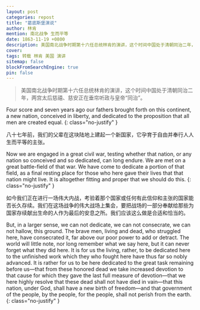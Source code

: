 ```yaml
---
layout: post
categories: repost
title: "葛底斯堡演说"
author: 林肯
mention: 南北战争 生而平等
date: 1863-11-19 +0800
description: 美国南北战争时期第十六任总统林肯的演讲，这个时间中国处于清朝同治二年，两宫太后慈禧、慈安正在垂帘听政与皇帝“同治”。
cover: 
tags: 转载 林肯 美国 演讲
sitemap: false
blockFromSearchEngine: true
pin: false
---
```


> 美国南北战争时期第十六任总统林肯的演讲，这个时间中国处于清朝同治二年，两宫太后慈禧、慈安正在垂帘听政与皇帝“同治”。

Four score and seven years ago our fathers brought forth on this continent, a new nation, conceived in liberty, and dedicated to the proposition that all men are created equal.
{: class="no-justify" }

八十七年前，我们的父辈在这块陆地上建起一个新国家，它孕育于自由并奉行人人生而平等的主张。

Now we are engaged in a great civil war, testing whether that nation, or any nation so conceived and so dedicated, can long endure. We are met on a great battle-field of that war. We have come to dedicate a portion of that field, as a final resting place for those who here gave their lives that that nation might live. It is altogether fitting and proper that we should do this.
{: class="no-justify" }

如今我们正在进行一场伟大内战，考验着那个国家或任何有此信仰和主张的国家能否长久存续。我们在这场战争的伟大战场上集会，要把战场的一部分奉献给那些为国家存续献出生命的人作为最后的安息之所。我们应该这么做是合适和恰当的。

But, in a larger sense, we can not dedicate, we can not consecrate, we can not hallow, this ground. The brave men, living and dead, who struggled here, have consecrated it, far above our poor power to add or detract. The world will little note, nor long remember what we say here, but it can never forget what they did here. It is for us the living, rather, to be dedicated here to the unfinished work which they who fought here have thus far so nobly advanced. It is rather for us to be here dedicated to the great task remaining before us—that from these honored dead we take increased devotion to that cause for which they gave the last full measure of devotion—that we here highly resolve that these dead shall not have died in vain—that this nation, under God, shall have a new birth of freedom—and that government of the people, by the people, for the people, shall not perish from the earth.
{: class="no-justify" }